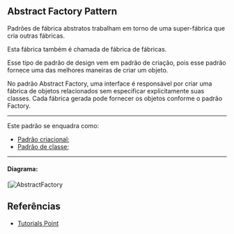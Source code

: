 ## Abstract Factory Pattern

Padrões de fábrica abstratos trabalham em torno de uma super-fábrica que cria outras fábricas. 

Esta fábrica também é chamada de fábrica de fábricas. 

Esse tipo de padrão de design vem em padrão de criação, pois esse padrão fornece uma das melhores maneiras de criar um objeto.

No padrão Abstract Factory, uma interface é responsável por criar uma fábrica de objetos relacionados sem especificar explicitamente suas classes. Cada fábrica gerada pode fornecer os objetos conforme o padrão Factory.


-----
Este padrão se enquadra como:
- [Padrão criacional](https://github.com/araujoit/design_patterns#criacional);
- [Padrão de classe](https://github.com/araujoit/design_patterns#padr%C3%B5es-de-classe);
-----


#### Diagrama:
[![AbstractFactory](https://www.tutorialspoint.com/design_pattern/images/abstractfactory_pattern_uml_diagram.jpg)



Referências
----
* [Tutorials Point](https://www.tutorialspoint.com/design_pattern/abstract_factory_pattern.htm)

